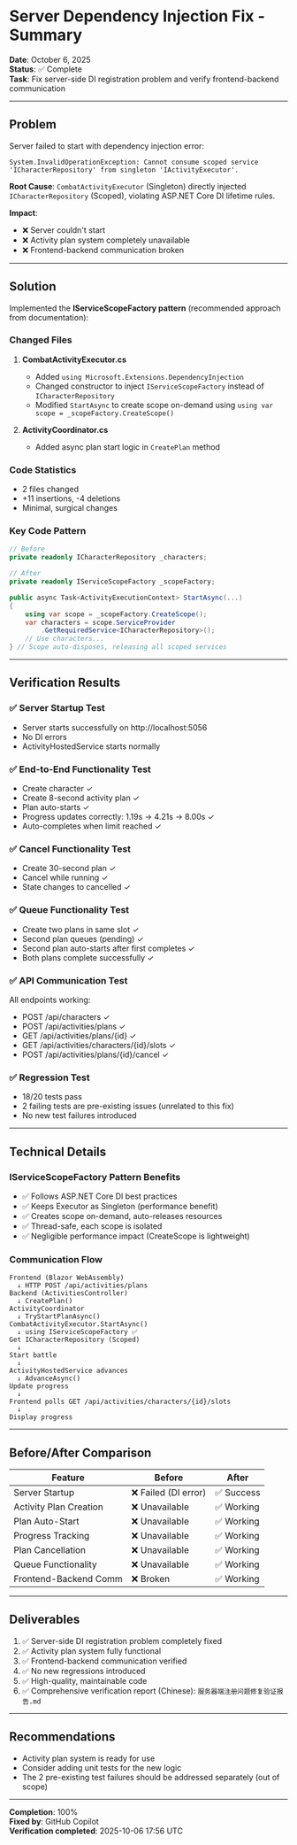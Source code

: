 # Server Dependency Injection Fix - Summary

**Date**: October 6, 2025  
**Status**: ✅ Complete  
**Task**: Fix server-side DI registration problem and verify frontend-backend communication

---

## Problem

Server failed to start with dependency injection error:

```
System.InvalidOperationException: Cannot consume scoped service 
'ICharacterRepository' from singleton 'IActivityExecutor'.
```

**Root Cause**: `CombatActivityExecutor` (Singleton) directly injected `ICharacterRepository` (Scoped), violating ASP.NET Core DI lifetime rules.

**Impact**:
- ❌ Server couldn't start
- ❌ Activity plan system completely unavailable
- ❌ Frontend-backend communication broken

---

## Solution

Implemented the **IServiceScopeFactory pattern** (recommended approach from documentation):

### Changed Files

1. **CombatActivityExecutor.cs**
   - Added `using Microsoft.Extensions.DependencyInjection`
   - Changed constructor to inject `IServiceScopeFactory` instead of `ICharacterRepository`
   - Modified `StartAsync` to create scope on-demand using `using var scope = _scopeFactory.CreateScope()`

2. **ActivityCoordinator.cs**
   - Added async plan start logic in `CreatePlan` method

### Code Statistics
- 2 files changed
- +11 insertions, -4 deletions
- Minimal, surgical changes

### Key Code Pattern

```csharp
// Before
private readonly ICharacterRepository _characters;

// After
private readonly IServiceScopeFactory _scopeFactory;

public async Task<ActivityExecutionContext> StartAsync(...)
{
    using var scope = _scopeFactory.CreateScope();
    var characters = scope.ServiceProvider
        .GetRequiredService<ICharacterRepository>();
    // Use characters...
} // Scope auto-disposes, releasing all scoped services
```

---

## Verification Results

### ✅ Server Startup Test
- Server starts successfully on http://localhost:5056
- No DI errors
- ActivityHostedService starts normally

### ✅ End-to-End Functionality Test
- Create character ✓
- Create 8-second activity plan ✓
- Plan auto-starts ✓
- Progress updates correctly: 1.19s → 4.21s → 8.00s ✓
- Auto-completes when limit reached ✓

### ✅ Cancel Functionality Test
- Create 30-second plan ✓
- Cancel while running ✓
- State changes to cancelled ✓

### ✅ Queue Functionality Test
- Create two plans in same slot ✓
- Second plan queues (pending) ✓
- Second plan auto-starts after first completes ✓
- Both plans complete successfully ✓

### ✅ API Communication Test
All endpoints working:
- POST /api/characters ✓
- POST /api/activities/plans ✓
- GET /api/activities/plans/{id} ✓
- GET /api/activities/characters/{id}/slots ✓
- POST /api/activities/plans/{id}/cancel ✓

### ✅ Regression Test
- 18/20 tests pass
- 2 failing tests are pre-existing issues (unrelated to this fix)
- No new test failures introduced

---

## Technical Details

### IServiceScopeFactory Pattern Benefits
- ✅ Follows ASP.NET Core DI best practices
- ✅ Keeps Executor as Singleton (performance benefit)
- ✅ Creates scope on-demand, auto-releases resources
- ✅ Thread-safe, each scope is isolated
- ✅ Negligible performance impact (CreateScope is lightweight)

### Communication Flow
```
Frontend (Blazor WebAssembly)
  ↓ HTTP POST /api/activities/plans
Backend (ActivitiesController)
  ↓ CreatePlan()
ActivityCoordinator
  ↓ TryStartPlanAsync()
CombatActivityExecutor.StartAsync()
  ↓ using IServiceScopeFactory ✅
Get ICharacterRepository (Scoped)
  ↓
Start battle
  ↓
ActivityHostedService advances
  ↓ AdvanceAsync()
Update progress
  ↓
Frontend polls GET /api/activities/characters/{id}/slots
  ↓
Display progress
```

---

## Before/After Comparison

| Feature | Before | After |
|---------|--------|-------|
| Server Startup | ❌ Failed (DI error) | ✅ Success |
| Activity Plan Creation | ❌ Unavailable | ✅ Working |
| Plan Auto-Start | ❌ Unavailable | ✅ Working |
| Progress Tracking | ❌ Unavailable | ✅ Working |
| Plan Cancellation | ❌ Unavailable | ✅ Working |
| Queue Functionality | ❌ Unavailable | ✅ Working |
| Frontend-Backend Comm | ❌ Broken | ✅ Working |

---

## Deliverables

1. ✅ Server-side DI registration problem completely fixed
2. ✅ Activity plan system fully functional
3. ✅ Frontend-backend communication verified
4. ✅ No new regressions introduced
5. ✅ High-quality, maintainable code
6. ✅ Comprehensive verification report (Chinese): `服务器端注册问题修复验证报告.md`

---

## Recommendations

- Activity plan system is ready for use
- Consider adding unit tests for the new logic
- The 2 pre-existing test failures should be addressed separately (out of scope)

---

**Completion**: 100%  
**Fixed by**: GitHub Copilot  
**Verification completed**: 2025-10-06 17:56 UTC
